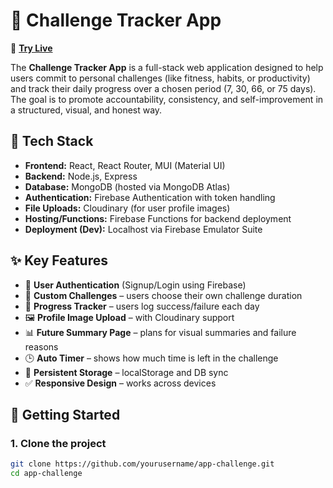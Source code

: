 # 📱 Challenge Tracker App

🔗 **[Try Live](https://firebrick-sparrow-109953.hostingersite.com/login)**

The **Challenge Tracker App** is a full-stack web application designed to help users commit to personal challenges (like fitness, habits, or productivity) and track their daily progress over a chosen period (7, 30, 66, or 75 days). The goal is to promote accountability, consistency, and self-improvement in a structured, visual, and honest way.

## 🔧 Tech Stack

- **Frontend:** React, React Router, MUI (Material UI)
- **Backend:** Node.js, Express
- **Database:** MongoDB (hosted via MongoDB Atlas)
- **Authentication:** Firebase Authentication with token handling
- **File Uploads:** Cloudinary (for user profile images)
- **Hosting/Functions:** Firebase Functions for backend deployment
- **Deployment (Dev):** Localhost via Firebase Emulator Suite

## ✨ Key Features

- 🔐 **User Authentication** (Signup/Login using Firebase)
- 🧠 **Custom Challenges** – users choose their own challenge duration
- 📆 **Progress Tracker** – users log success/failure each day
- 🖼 **Profile Image Upload** – with Cloudinary support
- 📊 **Future Summary Page** – plans for visual summaries and failure reasons
- 🕒 **Auto Timer** – shows how much time is left in the challenge
- 🔁 **Persistent Storage** – localStorage and DB sync
- ✅ **Responsive Design** – works across devices

## 🚀 Getting Started

### 1. Clone the project

```bash
git clone https://github.com/yourusername/app-challenge.git
cd app-challenge
